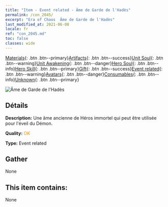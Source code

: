 ```yaml
---
title: "Item - Event related - Âme de Garde de l'Hadès"
permalink: /con_2045/
excerpt: "Era of Chaos  Âme de Garde de l'Hadès"
last_modified_at: 2021-06-08
locale: fr
ref: "con_2045.md"
toc: false
classes: wide
---
```

 [Materials](/ItemsFR/){: .btn .btn--primary}[Artifacts](/ItemsFR/Artifacts/){: .btn .btn--success}[Unit Soul](/ItemsFR/UnitSoul/){: .btn .btn--warning}[Unit Awakening](/ItemsFR/UnitAwakening/){: .btn .btn--danger}[Hero Soul](/ItemsFR/HeroSoul/){: .btn .btn--info}[Hero Skill](/ItemsFR/HeroSkill/){: .btn .btn--primary}[Gift](/ItemsFR/Gift/){: .btn .btn--success}[Event related](/ItemsFR/Events/){: .btn .btn--warning}[Avatars](/ItemsFR/Avatars/){: .btn .btn--danger}[Consumables](/ItemsFR/Consumables/){: .btn .btn--info}[Unknown](/ItemsFR/Unknown/){: .btn .btn--primary}

 ![Âme de Garde de l'Hadès](/images/t/juexing_504.jpg)

## Détails
 **Description:** Une âme ancienne de Héros immortel qui peut être utilisée pour l'éveil du Démon.

 **Quality:** <span style="color: #FF8C00">OK</span>

 **Type:** Event related

## Gather

  None

## This item contains:

  None


